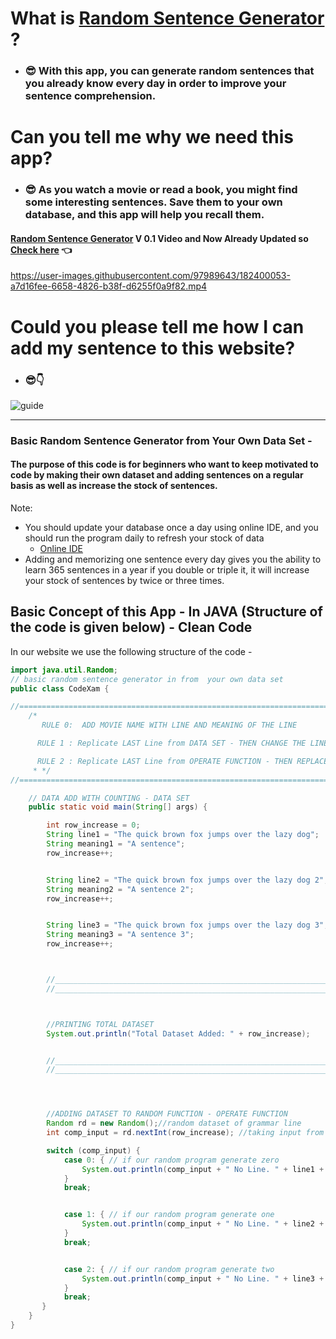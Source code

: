 # What is [Random Sentence Generator](https://subham-maity.github.io/RandomSentenceGenerator/) ?

* ### 😎 With this app, you can generate random sentences that you already know every day in order to improve your sentence comprehension.

# Can you tell me why we need this app?
* ### 😎 As you watch a movie or read a book, you might find some interesting sentences. Save them to your own database, and this app will help you recall them.




#### [Random Sentence Generator](https://subham-maity.github.io/RandomSentenceGenerator/) V 0.1 Video and Now Already Updated so [Check here](https://subham-maity.github.io/RandomSentenceGenerator/) 👈

https://user-images.githubusercontent.com/97989643/182400053-a7d16fee-6658-4826-b38f-d6255f0a9f82.mp4

# Could you please tell me how I can add my sentence to this website?
* ### 😎👇

![guide](https://user-images.githubusercontent.com/97989643/182409089-d7e0a9ff-4798-47fa-be7f-2bc38f9d2f19.jpg)




**********************************************
### Basic Random Sentence Generator from Your Own Data Set -
#### The purpose of this code is for beginners who want to keep motivated to code by making their own dataset and adding sentences on a regular basis as well as increase the stock of sentences.

Note: 
* You should update your database once a day using online IDE, and you should run the program daily to refresh your stock of data 
  * [Online IDE](https://www.programiz.com/java-programming/online-compiler/) 
* Adding and memorizing one sentence every day gives you the ability to learn 365 sentences in a year if you double or triple it, it will increase your stock of sentences by twice or three times. 

## Basic Concept of this App - In JAVA (Structure of the code is given below) - Clean Code
In our website we use the following structure of the code -



```java
import java.util.Random;
// basic random sentence generator in from  your own data set
public class CodeXam {

//========================================================================================================================================================
    /*
       RULE 0:  ADD MOVIE NAME WITH LINE AND MEANING OF THE LINE

      RULE 1 : Replicate LAST Line from DATA SET - THEN CHANGE THE LINE NUMBER(STRING REFERENCE) TO MATCH THE DATA SET AND ADD YOUR DATA ON THIS STRING

      RULE 2 : Replicate LAST Line from OPERATE FUNCTION - THEN REPLACE THE NEXT NUMBER IN CASE FUNCTION AND CHANGE THE LINE NO(STRING REFERENCE)
     * */
//=======================================================================================================================================================

    // DATA ADD WITH COUNTING - DATA SET
    public static void main(String[] args) {

        int row_increase = 0;
        String line1 = "The quick brown fox jumps over the lazy dog";
        String meaning1 = "A sentence";
        row_increase++;


        String line2 = "The quick brown fox jumps over the lazy dog 2";
        String meaning2 = "A sentence 2";
        row_increase++;


        String line3 = "The quick brown fox jumps over the lazy dog 3";
        String meaning3 = "A sentence 3";
        row_increase++;



        //______________________________________________________________________________________________________________________________
        //______________________________________________________________________________________________________________________________



        //PRINTING TOTAL DATASET
        System.out.println("Total Dataset Added: " + row_increase);


        //______________________________________________________________________________________________________________________________
        //______________________________________________________________________________________________________________________________




        //ADDING DATASET TO RANDOM FUNCTION - OPERATE FUNCTION
        Random rd = new Random();//random dataset of grammar line
        int comp_input = rd.nextInt(row_increase); //taking input from the computer

        switch (comp_input) {
            case 0: { // if our random program generate zero
                System.out.println(comp_input + " No Line. " + line1 + "\n" + "Hinglish meaning of this line  : " + meaning1);
            }
            break;


            case 1: { // if our random program generate one
                System.out.println(comp_input + " No Line. " + line2 + "\n" + "Hinglish meaning of this line  : " + meaning2);
            }
            break;


            case 2: { // if our random program generate two
                System.out.println(comp_input + " No Line. " + line3 + "\n" + "Hinglish meaning of this line  : " + meaning3);
            }
            break;
       }
    }
}


```







